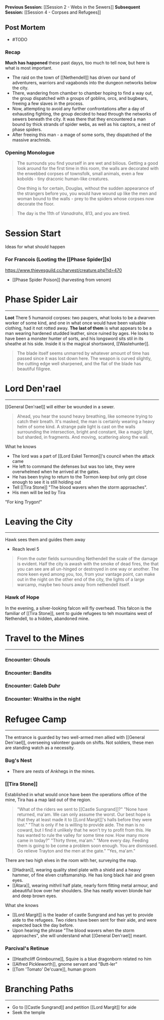 **Previous Session:** [[Session 2 - Webs in the Sewers]]
**Subsequent Session:** [[Session 4 - Corpses and Refugees]]
## Post Mortem
- #TODO 
### Recap
**Much has happened** these past dayys, too much to tell now, but here is what is most important.
- The raid on the town of [[Nethendell]] has driven our band of adventurers, warriors and vagabonds into the dungeon networks below the city.
- There, wandering from chamber to chamber hoping to find a way out, the group dispatched with a groups of goblins, orcs, and bugbears, freeing a few slaves in the process.
- Now, attempting to avoid any further confrontations after a day of exhausting fighting, the group decided to head through the networks of sewers beneath the city. It was there that they encountered a man bound by thick strands of spider webs, as well as his captors, a nest of phase spiders.
- After freeing this man - a mage of some sorts, they dispatched of the massive arachnids.
### Opening Monologue
> The surrounds you find yourself in are wet and bilious. Getting a good look around for the first time in this room, the walls are decorated with the enwebbed corpses of townsfolk, small animals, even a few kobolds - tiny draconic human-like creatures.
> 
> One thing is for certain, Douglas, without the sudden appearance of the strangers before you, you would have wound up like the men and woman bound to the walls - prey to the spiders whose corpses now decorate the floor.
> 
> The day is the 11th of *Vanadrahs*, 813, and you are tired.

# Session Start
Ideas for what should happen
### For Francois (Looting the [[Phase Spider]]s)
https://www.thievesguild.cc/harvest/creature.php?id=470
- [[Phase Spider Poison]] (harvesting from venom)

# Phase Spider Lair
---
**Loot**
There 5 humanoid corpses: two paupers, what looks to be a dwarven worker of some kind, and one in what once would have been valuable clothing, had it not rotted away. **The last of them** is what appears to be a man wearing hardened studded leather, since ruined by ages. He looks to have been a monster hunter of sorts, and his longsword sits stil in its sheathe at his side. Inside it is the magical shortsword, [[Wastehunter]].

> The blade itself seems unmarred by whatever amount of time has passed since it was lost down here. The weapon is curved slightly, the cutting edge well sharpened, and the flat of the blade has beautiful filigree.

# Lord Den'rael
---
[[General Den'rael]] will either be wounded in a sewer.

> Ahead, you hear the sound heavy breathing, like someone trying to catch their breath. It's masked, the man is certainly wearing a heavy helm of some kind. A strange pale light is cast on the walls surrounding the intersection, bright and constant, like a magic light, but sharded, in fragments. And moving, scattering along the wall.

What he knows
- The lord was a part of [[Lord Eskel Termon]]'s council when the attack came
- He left to command the defenses but was too late, they were overwhelmed when he arrived at the gates.
- He has been trying to return to the Tormon keep but only got close enough to see it is still holding out
- Tell [[Tira Stone]] "The blood wavers when the storm approaches".
- His men will be led by Tira

"For king Trygon!"

# Leaving the City
---
Hawk sees them and guides them away

- Reach level 5

> From the outer fields surrounding Nethendell the scale of the damage is evident. Half the city is awash with the smoke of dead fires, the that you can see are all un-hinged or destroyed in one way or another. The more keen eyed among you, too, from your vantage point, can make out in the night on the other end of the city, the lights of a large warcamp, maybe two hours away from nethendell itself.

### Hawk of Hope
In the evening, a silver-looking falcon will fly overhead. This falcon is the familiar of [[Tira Stone]], sent to guide refugees to teh mountains west of Nethendell, to a hidden, abandoned mine.

# Travel to the Mines
---
### Encounter: Ghouls

### Encounter: Bandits

### Encounter: Galeb Duhr

### Encounter: Wraiths in the night

# Refugee Camp
---
The entrance is guarded by two well-armed men allied with [[General Den'rael]], overseeing valonteer guards on shifts. Not soldiers, these men are standing watch as a necessity.
### Bug's Nest
- There are nests of Ankhegs in the mines.
### [[Tira Stone]]
Established in what would once have been the operations office of the mine, Tira has a map laid out of the region.

> "What of the riders we sent to [[Castle Sungrand]]?"
> "None have returned, ma'am. We can only assume the worst. Our best hope is that they at least made it to [[Lord Margit]]'s halls before they were lost."
> "That is only if he is willing to provide aide. The man is no coward, but I find it unlikely that he won't try to profit from this. He has wanted to rule the valley for some time now. How many more came in today?"
> "Thirty three, ma'am."
> "More every day. Feeding them is going to be come a problem soon enough. You are dismissed. Go relieve Trayton and the men at the gate."
> "Yes, ma'am."

There are two high elves in the room with her, surveying the map.
- [[Hadran]], wearing quality steel plate with a shield and a heavy hammer, of fine elven craftsmanship. He has long black hair and green eyes.
- [[Atara]], wearing mithril half plate, nearly form fitting metal armour, and abeautiful bow over her shoulders. She has neatly woven blonde hair and deep brown eyes.

What she knows
- [[Lord Margit]] is the leader of castle Sungrand and has yet to provide aide to the refugees. Two riders have been sent for their aide, and were expected back the day before.
- Upon hearing the phrase "The blood wavers when the storm approaches", she will understand what [[General Den'rael]] meant.

### Parcival's Retinue
- [[Heathcliff Grimbourne]], Squire is a blue dragonborn related no him
- [[Alfred Pickleworth]], gnome servant and "Butt-ler"
- [[Tom 'Tomato' De'cuare]], human groom

# Branching Paths
---
- Go to [[Castle Sungrand]] and petition [[Lord Margit]] for aide
- Seek the temple
